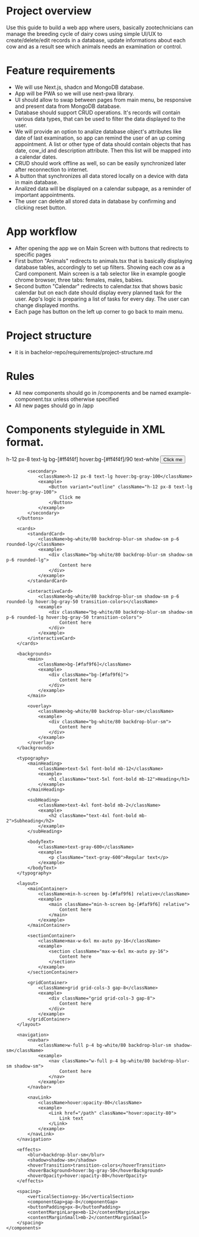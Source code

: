 # Project overview
Use this guide to build a web app where users, basically zootechnicians can manage the breeding cycle of dairy cows using simple UI/UX to create/delete/edit records in a database, update informations about each cow and as a result see which animals needs an examination or control.

# Feature requirements
- We will use Next.js, shadcn and MongoDB database.
- App will be PWA so we will use next-pwa library. 
- UI should allow to swap between pages from main menu, be responsive and present data from MongoDB database.
- Database should support CRUD operations. It's records will contain various data types, that can be used to filter the data displayed to the user.
- We will provide an option to analize database object's attributes like date of last examination, so app can remind the user of an up coming appointment. A list or other type of data should contain objects that has date, cow_id and description attribute. Then this list will be mapped into a calendar dates.
- CRUD should work offline as well, so can be easily synchronized later after reconnection to internet.
- A button that synchronizes all data stored locally on a device with data in main database.
- Analized data will be displayed on a calendar subpage, as a reminder of important appointments.
- The user can delete all stored data in database by confirming and clicking reset button.

# App workflow
- After opening the app we on Main Screen with buttons that redirects to specific pages
- First button "Animals" redirects to animals.tsx that is basically displaying database tables, accordingly to set up filters. Showing each cow as a Card component. Main screen is a tab selector like in example google chrome browser, three tabs: females, males, babies.
- Second button "Calendar" redirects to calendar.tsx that shows basic calendar but on each date should display every planned task for the user. App's logic is preparing a list of tasks for every day. The user can change displayed months.
- Each page has button on the left up corner to go back to main menu.

# Project structure
- it is in bachelor-repo/requirements/project-structure.md

# Rules
- All new components should go in /components and be named example-component.tsx unless otherwise specified  
- All new pages should go in /app

# Components styleguide in XML format.
<?xml version="1.0" encoding="UTF-8"?>
<styleGuide>
    <components>
        <buttons>
            <primaryCTA>
                <className>h-12 px-8 text-lg bg-[#ff4f4f] hover:bg-[#ff4f4f]/90 text-white</className>
                <example>
                    <Button className="h-12 px-8 text-lg bg-[#ff4f4f] hover:bg-[#ff4f4f]/90 text-white">
                        Click me
                    </Button>
                </example>
            </primaryCTA>
            
            <secondary>
                <className>h-12 px-8 text-lg hover:bg-gray-100</className>
                <example>
                    <Button variant="outline" className="h-12 px-8 text-lg hover:bg-gray-100">
                        Click me
                    </Button>
                </example>
            </secondary>
        </buttons>

        <cards>
            <standardCard>
                <className>bg-white/80 backdrop-blur-sm shadow-sm p-6 rounded-lg</className>
                <example>
                    <div className="bg-white/80 backdrop-blur-sm shadow-sm p-6 rounded-lg">
                        Content here
                    </div>
                </example>
            </standardCard>

            <interactiveCard>
                <className>bg-white/80 backdrop-blur-sm shadow-sm p-6 rounded-lg hover:bg-gray-50 transition-colors</className>
                <example>
                    <div className="bg-white/80 backdrop-blur-sm shadow-sm p-6 rounded-lg hover:bg-gray-50 transition-colors">
                        Content here
                    </div>
                </example>
            </interactiveCard>
        </cards>

        <backgrounds>
            <main>
                <className>bg-[#faf9f6]</className>
                <example>
                    <div className="bg-[#faf9f6]">
                        Content here
                    </div>
                </example>
            </main>

            <overlay>
                <className>bg-white/80 backdrop-blur-sm</className>
                <example>
                    <div className="bg-white/80 backdrop-blur-sm">
                        Content here
                    </div>
                </example>
            </overlay>
        </backgrounds>

        <typography>
            <mainHeading>
                <className>text-5xl font-bold mb-12</className>
                <example>
                    <h1 className="text-5xl font-bold mb-12">Heading</h1>
                </example>
            </mainHeading>

            <subHeading>
                <className>text-4xl font-bold mb-2</className>
                <example>
                    <h2 className="text-4xl font-bold mb-2">Subheading</h2>
                </example>
            </subHeading>

            <bodyText>
                <className>text-gray-600</className>
                <example>
                    <p className="text-gray-600">Regular text</p>
                </example>
            </bodyText>
        </typography>

        <layout>
            <mainContainer>
                <className>min-h-screen bg-[#faf9f6] relative</className>
                <example>
                    <main className="min-h-screen bg-[#faf9f6] relative">
                        Content here
                    </main>
                </example>
            </mainContainer>

            <sectionContainer>
                <className>max-w-6xl mx-auto py-16</className>
                <example>
                    <section className="max-w-6xl mx-auto py-16">
                        Content here
                    </section>
                </example>
            </sectionContainer>

            <gridContainer>
                <className>grid grid-cols-3 gap-8</className>
                <example>
                    <div className="grid grid-cols-3 gap-8">
                        Content here
                    </div>
                </example>
            </gridContainer>
        </layout>

        <navigation>
            <navbar>
                <className>w-full p-4 bg-white/80 backdrop-blur-sm shadow-sm</className>
                <example>
                    <nav className="w-full p-4 bg-white/80 backdrop-blur-sm shadow-sm">
                        Content here
                    </nav>
                </example>
            </navbar>

            <navLink>
                <className>hover:opacity-80</className>
                <example>
                    <Link href="/path" className="hover:opacity-80">
                        Link text
                    </Link>
                </example>
            </navLink>
        </navigation>

        <effects>
            <blur>backdrop-blur-sm</blur>
            <shadow>shadow-sm</shadow>
            <hoverTransition>transition-colors</hoverTransition>
            <hoverBackground>hover:bg-gray-50</hoverBackground>
            <hoverOpacity>hover:opacity-80</hoverOpacity>
        </effects>

        <spacing>
            <verticalSection>py-16</verticalSection>
            <componentGap>gap-8</componentGap>
            <buttonPadding>px-8</buttonPadding>
            <contentMarginLarge>mb-12</contentMarginLarge>
            <contentMarginSmall>mb-2</contentMarginSmall>
        </spacing>
    </components>
</styleGuide>
